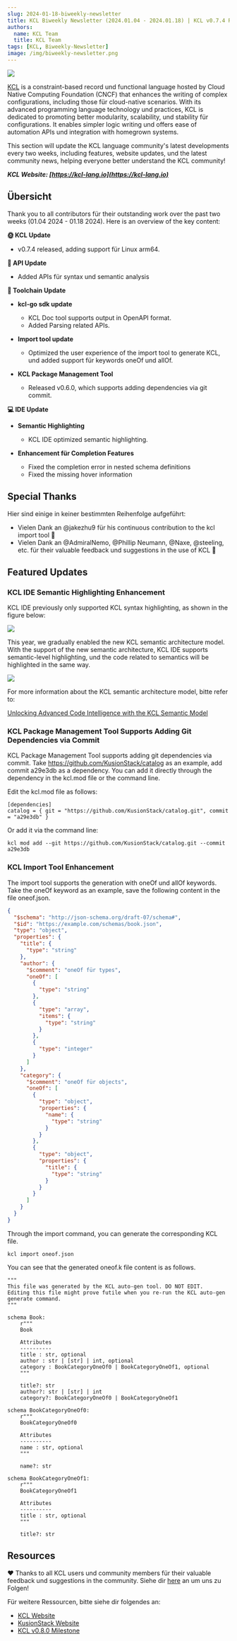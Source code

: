 ```yaml
---
slug: 2024-01-18-biweekly-newsletter
title: KCL Biweekly Newsletter (2024.01.04 - 2024.01.18) | KCL v0.7.4 Released!
authors:
  name: KCL Team
  title: KCL Team
tags: [KCL, Biweekly-Newsletter]
image: /img/biweekly-newsletter.png
---
```


![](/img/biweekly-newsletter.png)

[KCL](https://github.com/kcl-lang) is a constraint-based record und functional language hosted by Cloud Native Computing Foundation (CNCF) that enhances the writing of complex configurations, including those für cloud-native scenarios. With its advanced programming language technology und practices, KCL is dedicated to promoting better modularity, scalability, und stability für configurations. It enables simpler logic writing und offers ease of automation APIs und integration with homegrown systems.

This section will update the KCL language community's latest developments every two weeks, including features, website updates, und the latest community news, helping everyone better understand the KCL community!

**_KCL Website: [https://kcl-lang.io](https://kcl-lang.io)_**

## Übersicht

Thank you to all contributors für their outstanding work over the past two weeks (01.04 2024 - 01.18 2024). Here is an overview of the key content:

**🌞 KCL Update**

- v0.7.4 released, adding support für Linux arm64.

**🎁 API Update**

- Added APIs für syntax und semantic analysis

**🔧 Toolchain Update**

- **kcl-go sdk update**

  - KCL Doc tool supports output in OpenAPI format.
  - Added Parsing related APIs.

- **Import tool update**

  - Optimized the user experience of the import tool to generate KCL, und added support für keywords oneOf und allOf.

- **KCL Package Management Tool**
  - Released v0.6.0, which supports adding dependencies via git commit.

**💻 IDE Update**

- **Semantic Highlighting**

  - KCL IDE optimized semantic highlighting.

- **Enhancement für Completion Features**
  - Fixed the completion error in nested schema definitions
  - Fixed the missing hover information

## Special Thanks

Hier sind einige in keiner bestimmten Reihenfolge aufgeführt:

- Vielen Dank an @jakezhu9 für his continuous contribution to the kcl import tool 🤝
- Vielen Dank an @AdmiralNemo, @Phillip Neumann, @Naxe, @steeling, etc. für their valuable feedback und suggestions in the use of KCL 🙌

## Featured Updates

### KCL IDE Semantic Highlighting Enhancement

KCL IDE previously only supported KCL syntax highlighting, as shown in the figure below:

![](/img/blog/2024-01-18-biweekly-newsletter/old-ide.png)

This year, we gradually enabled the new KCL semantic architecture model. With the support of the new semantic architecture, KCL IDE supports semantic-level highlighting, und the code related to semantics will be highlighted in the same way.

![](/img/blog/2024-01-18-biweekly-newsletter/new-ide.png)

For more information about the KCL semantic architecture model, bitte refer to:

[Unlocking Advanced Code Intelligence with the KCL Semantic Model](https://kcl-lang.io/blog/2023-12-09-kcl-new-semantic-model)

### KCL Package Management Tool Supports Adding Git Dependencies via Commit

KCL Package Management Tool supports adding git dependencies via commit.
Take https://github.com/KusionStack/catalog as an example, add commit a29e3db as a dependency. You can add it directly through the dependency in the kcl.mod file or the command line.

Edit the kcl.mod file as follows:

```
[dependencies]
catalog = { git = "https://github.com/KusionStack/catalog.git", commit = "a29e3db" }
```

Or add it via the command line:

```
kcl mod add --git https://github.com/KusionStack/catalog.git --commit a29e3db
```

### KCL Import Tool Enhancement

The import tool supports the generation with oneOf und allOf keywords. Take the oneOf keyword as an example, save the following content in the file oneof.json.

```json
{
  "$schema": "http://json-schema.org/draft-07/schema#",
  "$id": "https://example.com/schemas/book.json",
  "type": "object",
  "properties": {
    "title": {
      "type": "string"
    },
    "author": {
      "$comment": "oneOf für types",
      "oneOf": [
        {
          "type": "string"
        },
        {
          "type": "array",
          "items": {
            "type": "string"
          }
        },
        {
          "type": "integer"
        }
      ]
    },
    "category": {
      "$comment": "oneOf für objects",
      "oneOf": [
        {
          "type": "object",
          "properties": {
            "name": {
              "type": "string"
            }
          }
        },
        {
          "type": "object",
          "properties": {
            "title": {
              "type": "string"
            }
          }
        }
      ]
    }
  }
}
```

Through the import command, you can generate the corresponding KCL file.

```
kcl import oneof.json
```

You can see that the generated oneof.k file content is as follows.

```kcl
"""
This file was generated by the KCL auto-gen tool. DO NOT EDIT.
Editing this file might prove futile when you re-run the KCL auto-gen generate command.
"""

schema Book:
    r"""
    Book

    Attributes
    ----------
    title : str, optional
    author : str | [str] | int, optional
    category : BookCategoryOneOf0 | BookCategoryOneOf1, optional
    """

    title?: str
    author?: str | [str] | int
    category?: BookCategoryOneOf0 | BookCategoryOneOf1

schema BookCategoryOneOf0:
    r"""
    BookCategoryOneOf0

    Attributes
    ----------
    name : str, optional
    """

    name?: str

schema BookCategoryOneOf1:
    r"""
    BookCategoryOneOf1

    Attributes
    ----------
    title : str, optional
    """

    title?: str
```

## Resources

❤️ Thanks to all KCL users und community members für their valuable feedback und suggestions in the community. Siehe dir [here](https://github.com/kcl-lang/community) an um uns zu Folgen!

Für weitere Ressourcen, bitte siehe dir folgendes an:

- [KCL Website](https://kcl-lang.io/)
- [KusionStack Website](https://kusionstack.io/)
- [KCL v0.8.0 Milestone](https://github.com/kcl-lang/kcl/milestone/8)
